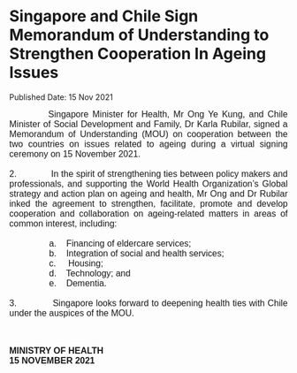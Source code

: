 <html>
    <meta http-equiv="Content-Type" content="text/html; charset=utf-8"/>
    <meta charset="utf-8"/>
    <title>Singapore and Chile Sign Memorandum of Understanding  to Strengthen Cooperation In Ageing Issues</title>
    <body><h1>Singapore and Chile Sign Memorandum of Understanding  to Strengthen Cooperation In Ageing Issues</h1>
    <p>Published Date: 15 Nov 2021</p> <p style="margin: 0cm; font-size: 12pt; font-family: &quot;Times New Roman&quot;, serif; text-align: justify;"><span style="font-family: Arial;">&nbsp; &nbsp; &nbsp; &nbsp; &nbsp; Singapore Minister for Health, Mr Ong Ye Kung, and Chile Minister of Social Development and Family, Dr Karla Rubilar, signed a Memorandum of Understanding (MOU) on cooperation between the two countries on issues related to ageing during a virtual signing ceremony on 15 November 2021.</span></p><p style="margin: 0cm; font-size: 12pt; font-family: &quot;Times New Roman&quot;, serif; text-align: justify;"><span style="font-family: Arial;"><span style="color: red;">&nbsp;</span></span></p><p style="margin: 0cm; font-size: 12pt; font-family: &quot;Times New Roman&quot;, serif; text-align: justify;"><span style="font-family: Arial;">2.<span style="font-stretch: normal;">&nbsp;&nbsp;&nbsp;&nbsp;&nbsp;&nbsp;&nbsp;&nbsp;&nbsp;&nbsp;&nbsp;&nbsp; </span>In the spirit of strengthening ties between policy makers and professionals, and supporting the World Health Organization’s Global strategy and action plan on ageing and health, Mr Ong and Dr Rubilar inked the agreement to strengthen, facilitate, promote and develop cooperation and collaboration on ageing-related matters in areas of common interest, including:</span></p><p style="margin: 0cm; font-size: 12pt; font-family: &quot;Times New Roman&quot;, serif; text-align: justify;"><span style="font-family: Arial;">&nbsp;</span></p><p style="margin: 0cm 0cm 0cm 54pt; font-size: 12pt; font-family: &quot;Times New Roman&quot;, serif; text-align: justify;"><span style="font-family: Arial;">a.<span style="font-stretch: normal;">&nbsp;&nbsp;&nbsp; </span>Financing of eldercare services;</span></p><p style="margin: 0cm 0cm 0cm 54pt; font-size: 12pt; font-family: &quot;Times New Roman&quot;, serif; text-align: justify;"><span style="font-family: Arial;">b.<span style="font-stretch: normal;">&nbsp;&nbsp;&nbsp; </span>Integration of social and health services;</span></p><p style="margin: 0cm 0cm 0cm 54pt; font-size: 12pt; font-family: &quot;Times New Roman&quot;, serif; text-align: justify;"><span style="font-family: Arial;">c.<span style="font-stretch: normal;">&nbsp;&nbsp;&nbsp;&nbsp; </span>Housing;</span></p><p style="margin: 0cm 0cm 0cm 54pt; font-size: 12pt; font-family: &quot;Times New Roman&quot;, serif; text-align: justify;"><span style="font-family: Arial;">d.<span style="font-stretch: normal;">&nbsp;&nbsp;&nbsp; </span>Technology; and</span></p><p style="margin: 0cm 0cm 0cm 54pt; font-size: 12pt; font-family: &quot;Times New Roman&quot;, serif; text-align: justify;"><span style="font-family: Arial;">e.<span style="font-stretch: normal;">&nbsp;&nbsp;&nbsp; </span>Dementia.</span></p><p style="margin: 0cm; font-size: 12pt; font-family: &quot;Times New Roman&quot;, serif; text-align: justify;"><span style="font-family: Arial;">&nbsp;</span></p><p style="margin: 0cm; font-size: 12pt; font-family: &quot;Times New Roman&quot;, serif; text-align: justify;"><span style="font-family: Arial;">3.<span style="font-stretch: normal;">&nbsp;&nbsp;&nbsp;&nbsp;&nbsp;&nbsp;&nbsp;&nbsp;&nbsp;&nbsp;&nbsp;&nbsp; </span>Singapore looks forward to deepening health ties with Chile under the auspices of the MOU.</span></p><p style="margin: 0cm; font-size: 12pt; font-family: &quot;Times New Roman&quot;, serif;"><span style="font-family: Arial;"><strong><span style="color: red;">&nbsp;</span></strong></span></p><p style="margin: 0cm; font-size: 12pt; font-family: &quot;Times New Roman&quot;, serif;"><span style="font-family: Arial;"><strong>&nbsp;</strong></span></p><p><span style="font-family: Arial; font-size: 16px;"><strong>MINISTRY OF HEALTH<br></strong><strong>15 NOVEMBER 2021</strong></span></p></body>
</html>